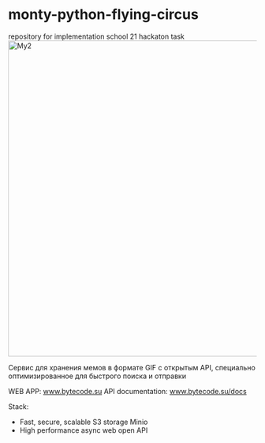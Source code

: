 # monty-python-flying-circus
repository for implementation school 21 hackaton task
<img width="640" alt="My2" src="https://github.com/engineer-alekseev/monty-python-flying-circus/assets/80082135/655b47d1-819b-4be3-b291-df6120164cf6">

Сервис для хранения мемов в формате GIF с открытым API, 
специально оптимизированное для быстрого поиска и отправки

WEB APP: www.bytecode.su
API documentation: www.bytecode.su/docs

Stack:
- Fast, secure, scalable S3 storage Minio
- High performance async web open API  




